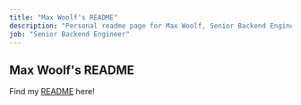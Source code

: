 ```yaml
---
title: "Max Woolf's README"
description: "Personal readme page for Max Woolf, Senior Backend Engineer, GitLab"
job: "Senior Backend Engineer"
---
```


## Max Woolf's README

Find my [README](https://gitlab.com/mwoolf) here!
